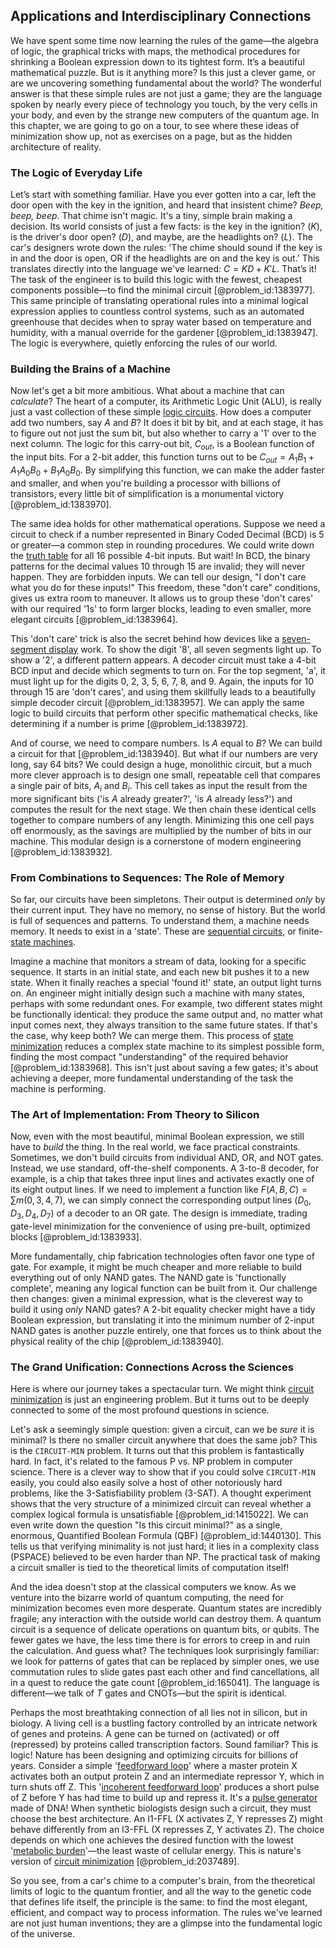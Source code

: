 ## Applications and Interdisciplinary Connections

We have spent some time now learning the rules of the game—the algebra of logic, the graphical tricks with maps, the methodical procedures for shrinking a Boolean expression down to its tightest form. It’s a beautiful mathematical puzzle. But is it anything more? Is this just a clever game, or are we uncovering something fundamental about the world? The wonderful answer is that these simple rules are not just a game; they are the language spoken by nearly every piece of technology you touch, by the very cells in your body, and even by the strange new computers of the quantum age. In this chapter, we are going to go on a tour, to see where these ideas of minimization show up, not as exercises on a page, but as the hidden architecture of reality.

### The Logic of Everyday Life

Let’s start with something familiar. Have you ever gotten into a car, left the door open with the key in the ignition, and heard that insistent chime? *Beep, beep, beep*. That chime isn't magic. It's a tiny, simple brain making a decision. Its world consists of just a few facts: is the key in the ignition? ($K$), is the driver's door open? ($D$), and maybe, are the headlights on? ($L$). The car's designers wrote down the rules: 'The chime should sound if the key is in and the door is open, OR if the headlights are on and the key is out.' This translates directly into the language we've learned: $C = KD + K'L$. That’s it! The task of the engineer is to build this logic with the fewest, cheapest components possible—to find the minimal circuit [@problem_id:1383977]. This same principle of translating operational rules into a minimal logical expression applies to countless control systems, such as an automated greenhouse that decides when to spray water based on temperature and humidity, with a manual override for the gardener [@problem_id:1383947]. The logic is everywhere, quietly enforcing the rules of our world.

### Building the Brains of a Machine

Now let's get a bit more ambitious. What about a machine that can *calculate*? The heart of a computer, its Arithmetic Logic Unit (ALU), is really just a vast collection of these simple [logic circuits](@article_id:171126). How does a computer add two numbers, say $A$ and $B$? It does it bit by bit, and at each stage, it has to figure out not just the sum bit, but also whether to carry a '1' over to the next column. The logic for this carry-out bit, $C_{out}$, is a Boolean function of the input bits. For a 2-bit adder, this function turns out to be $C_{out} = A_1 B_1 + A_1 A_0 B_0 + B_1 A_0 B_0$. By simplifying this function, we can make the adder faster and smaller, and when you're building a processor with billions of transistors, every little bit of simplification is a monumental victory [@problem_id:1383970].

The same idea holds for other mathematical operations. Suppose we need a circuit to check if a number represented in Binary Coded Decimal (BCD) is 5 or greater—a common step in rounding procedures. We could write down the [truth table](@article_id:169293) for all 16 possible 4-bit inputs. But wait! In BCD, the binary patterns for the decimal values 10 through 15 are invalid; they will never happen. They are forbidden inputs. We can tell our design, "I don't care what you do for these inputs!" This freedom, these "don't care" conditions, gives us extra room to maneuver. It allows us to group these 'don't cares' with our required '1s' to form larger blocks, leading to even smaller, more elegant circuits [@problem_id:1383964].

This 'don't care' trick is also the secret behind how devices like a [seven-segment display](@article_id:177997) work. To show the digit '8', all seven segments light up. To show a '2', a different pattern appears. A decoder circuit must take a 4-bit BCD input and decide which segments to turn on. For the top segment, 'a', it must light up for the digits 0, 2, 3, 5, 6, 7, 8, and 9. Again, the inputs for 10 through 15 are 'don't cares', and using them skillfully leads to a beautifully simple decoder circuit [@problem_id:1383957]. We can apply the same logic to build circuits that perform other specific mathematical checks, like determining if a number is prime [@problem_id:1383972].

And of course, we need to compare numbers. Is $A$ equal to $B$? We can build a circuit for that [@problem_id:1383940]. But what if our numbers are very long, say 64 bits? We could design a huge, monolithic circuit, but a much more clever approach is to design one small, repeatable cell that compares a single pair of bits, $A_i$ and $B_i$. This cell takes as input the result from the more significant bits ('is $A$ already greater?', 'is $A$ already less?') and computes the result for the next stage. We then chain these identical cells together to compare numbers of any length. Minimizing this one cell pays off enormously, as the savings are multiplied by the number of bits in our machine. This modular design is a cornerstone of modern engineering [@problem_id:1383932].

### From Combinations to Sequences: The Role of Memory

So far, our circuits have been simpletons. Their output is determined *only* by their current input. They have no memory, no sense of history. But the world is full of sequences and patterns. To understand them, a machine needs memory. It needs to exist in a 'state'. These are [sequential circuits](@article_id:174210), or finite-[state machines](@article_id:170858).

Imagine a machine that monitors a stream of data, looking for a specific sequence. It starts in an initial state, and each new bit pushes it to a new state. When it finally reaches a special 'found it!' state, an output light turns on. An engineer might initially design such a machine with many states, perhaps with some redundant ones. For example, two different states might be functionally identical: they produce the same output and, no matter what input comes next, they always transition to the same future states. If that's the case, why keep both? We can merge them. This process of [state minimization](@article_id:272733) reduces a complex state machine to its simplest possible form, finding the most compact "understanding" of the required behavior [@problem_id:1383968]. This isn't just about saving a few gates; it's about achieving a deeper, more fundamental understanding of the task the machine is performing.

### The Art of Implementation: From Theory to Silicon

Now, even with the most beautiful, minimal Boolean expression, we still have to *build* the thing. In the real world, we face practical constraints. Sometimes, we don't build circuits from individual AND, OR, and NOT gates. Instead, we use standard, off-the-shelf components. A 3-to-8 decoder, for example, is a chip that takes three input lines and activates exactly one of its eight output lines. If we need to implement a function like $F(A,B,C) = \sum m(0,3,4,7)$, we can simply connect the corresponding output lines ($D_0, D_3, D_4, D_7$) of a decoder to an OR gate. The design is immediate, trading gate-level minimization for the convenience of using pre-built, optimized blocks [@problem_id:1383933].

More fundamentally, chip fabrication technologies often favor one type of gate. For example, it might be much cheaper and more reliable to build everything out of only NAND gates. The NAND gate is 'functionally complete', meaning any logical function can be built from it. Our challenge then changes: given a minimal expression, what is the cleverest way to build it using *only* NAND gates? A 2-bit equality checker might have a tidy Boolean expression, but translating it into the minimum number of 2-input NAND gates is another puzzle entirely, one that forces us to think about the physical reality of the chip [@problem_id:1383940].

### The Grand Unification: Connections Across the Sciences

Here is where our journey takes a spectacular turn. We might think [circuit minimization](@article_id:262448) is just an engineering problem. But it turns out to be deeply connected to some of the most profound questions in science.

Let's ask a seemingly simple question: given a circuit, can we be *sure* it is minimal? Is there no smaller circuit anywhere that does the same job? This is the `CIRCUIT-MIN` problem. It turns out that this problem is fantastically hard. In fact, it's related to the famous P vs. NP problem in computer science. There is a clever way to show that if you could solve `CIRCUIT-MIN` easily, you could also easily solve a host of other notoriously hard problems, like the 3-Satisfiability problem (3-SAT). A thought experiment shows that the very structure of a minimized circuit can reveal whether a complex logical formula is unsatisfiable [@problem_id:1415022]. We can even write down the question "Is this circuit minimal?" as a single, enormous, Quantified Boolean Formula (QBF) [@problem_id:1440130]. This tells us that verifying minimality is not just hard; it lies in a complexity class (PSPACE) believed to be even harder than NP. The practical task of making a circuit smaller is tied to the theoretical limits of computation itself!

And the idea doesn't stop at the classical computers we know. As we venture into the bizarre world of quantum computing, the need for minimization becomes even more desperate. Quantum states are incredibly fragile; any interaction with the outside world can destroy them. A quantum circuit is a sequence of delicate operations on quantum bits, or qubits. The fewer gates we have, the less time there is for errors to creep in and ruin the calculation. And guess what? The techniques look surprisingly familiar: we look for patterns of gates that can be replaced by simpler ones, we use commutation rules to slide gates past each other and find cancellations, all in a quest to reduce the gate count [@problem_id:165041]. The language is different—we talk of $T$ gates and CNOTs—but the spirit is identical.

Perhaps the most breathtaking connection of all lies not in silicon, but in biology. A living cell is a bustling factory controlled by an intricate network of genes and proteins. A gene can be turned on (activated) or off (repressed) by proteins called transcription factors. Sound familiar? This is logic! Nature has been designing and optimizing circuits for billions of years. Consider a simple '[feedforward loop](@article_id:181217)' where a master protein X activates both an output protein Z and an intermediate repressor Y, which in turn shuts off Z. This '[incoherent feedforward loop](@article_id:185120)' produces a short pulse of Z before Y has had time to build up and repress it. It's a [pulse generator](@article_id:202146) made of DNA! When synthetic biologists design such a circuit, they must choose the best architecture. An I1-FFL (X activates Z, Y represses Z) might behave differently from an I3-FFL (X represses Z, Y activates Z). The choice depends on which one achieves the desired function with the lowest '[metabolic burden](@article_id:154718)'—the least waste of cellular energy. This is nature's version of [circuit minimization](@article_id:262448) [@problem_id:2037489].

So you see, from a car's chime to a computer's brain, from the theoretical limits of logic to the quantum frontier, and all the way to the genetic code that defines life itself, the principle is the same: to find the most elegant, efficient, and compact way to process information. The rules we've learned are not just human inventions; they are a glimpse into the fundamental logic of the universe.